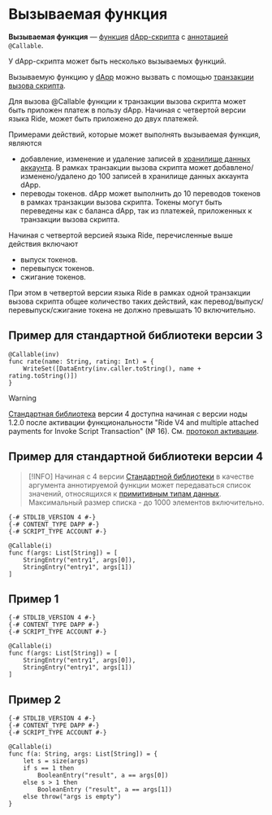 # Вызываемая функция

**Вызываемая функция** — [функция](/ride/functions.md) [dApp-скрипта](/ride/script/script-types/dapp-script.md) с [аннотацией](/ride/functions/annotations.md) `@Callable`.

У dApp-скрипта может быть несколько вызываемых функций.

Вызываемую функцию у [dApp](/blockchain/account/dapp.md) можно вызвать с помощью [транзакции вызова скрипта](/blockchain/transaction-type/invoke-script-transaction.md).

Для вызова @Callable функции к транзакции вызова скрипта может быть приложен платеж в пользу dApp. Начиная с четвертой версии языка Ride, может быть приложено до двух платежей.

Примерами действий, которые может выполнять вызываемая функция, являются

* добавление, изменение и удаление записей в [хранилище данных аккаунта](/blockchain/account/account-data-storage.md). В рамках транзакции вызова скрипта может добавлено/изменено/удалено до 100 записей в хранилище данных аккаунта dApp.
* переводы токенов. dApp может выполнить до 10 переводов токенов в рамках транзакции вызова скрипта. Токены могут быть переведены как с баланса dApp, так из платежей, приложенных к транзакции вызова скрипта.

Начиная с четвертой версией языка Ride, перечисленные выше действия включают

* выпуск токенов.
* перевыпуск токенов.
* сжигание токенов.

При этом в четвертой версии языка Ride в рамках одной транзакции вызова скрипта общее количество таких действий, как
перевод/выпуск/перевыпуск/сжигание токена не должно превышать 10 включительно.

## Пример для стандартной библиотеки версии 3

```ride
@Callable(inv)
func rate(name: String, rating: Int) = {
    WriteSet([DataEntry(inv.caller.toString(), name + rating.toString()])
}
```

> [!WARNING]
> [Стандартная библиотека](/ride/script/standart-library.md) версии 4 доступна начиная с версии ноды 1.2.0 после активации функциональности "Ride V4 and multiple attached payments for Invoke Script Transaction" (№ 16). См. [протокол активации](/platform-features/activation-protocol.md).

## Пример для стандартной библиотеки версии 4

> [!INFO]
> Начиная с 4 версии [Стандартной библиотеки](/ru/ride/script/standard-library.md) в качестве аргумента аннотируемой функции может передаваться список значений, относящихся к [примитивным типам данных](https://ru.wikipedia.org/wiki/Простой_тип). Максимальный размер списка - до 1000 элементов включительно.

```ride
{-# STDLIB_VERSION 4 #-}
{-# CONTENT_TYPE DAPP #-}
{-# SCRIPT_TYPE ACCOUNT #-}
  
@Callable(i)
func f(args: List[String]) = [
    StringEntry("entry1", args[0]),
    StringEntry("entry1", args[1])
]
```

## Пример 1

```ride
{-# STDLIB_VERSION 4 #-}
{-# CONTENT_TYPE DAPP #-}
{-# SCRIPT_TYPE ACCOUNT #-}
  
@Callable(i)
func f(args: List[String]) = [
    StringEntry("entry1", args[0]),
    StringEntry("entry1", args[1])
]
```

## Пример 2

```ride
{-# STDLIB_VERSION 4 #-}
{-# CONTENT_TYPE DAPP #-}
{-# SCRIPT_TYPE ACCOUNT #-}
 
@Callable(i)
func f(a: String, args: List[String]) = {
    let s = size(args)
    if s == 1 then
        BooleanEntry("result", a == args[0])
    else s > 1 then
        BooleanEntry ("result", a == args[1])
    else throw("args is empty")
}
```
